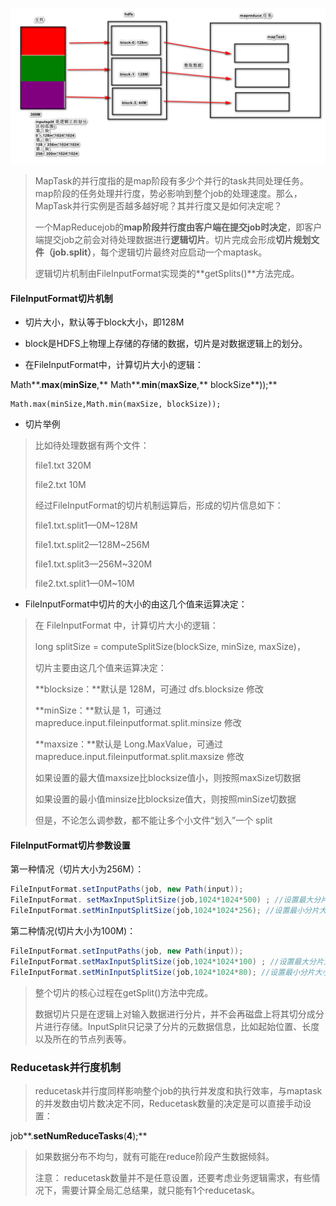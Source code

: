 ![image-20200825111925119](./assets\image-20200825111925119.png)



> MapTask的并行度指的是map阶段有多少个并行的task共同处理任务。map阶段的任务处理并行度，势必影响到整个job的处理速度。那么，MapTask并行实例是否越多越好呢？其并行度又是如何决定呢？
>
> 一个MapReducejob的**map阶段并行度由客户端在提交job时决定**，即客户端提交job之前会对待处理数据进行**逻辑切片**。切片完成会形成**切片规划文件（job.split）**，每个逻辑切片最终对应启动一个maptask。
>
> 逻辑切片机制由FileInputFormat实现类的**getSplits()**方法完成。

#### FileInputFormat切片机制

- 切片大小，默认等于block大小，即128M

- block是HDFS上物理上存储的存储的数据，切片是对数据逻辑上的划分。

- 在FileInputFormat中，计算切片大小的逻辑：

Math**.**max**(**minSize**,** Math**.**min**(**maxSize**,** blockSize**));**  

 ```
Math.max(minSize,Math.min(maxSize, blockSize));
 ```



- 切片举例

> 比如待处理数据有两个文件：
>
> file1.txt 320M
>
> file2.txt 10M	
>
> 经过FileInputFormat的切片机制运算后，形成的切片信息如下： 
>
> file1.txt.split1—0M~128M
>
> file1.txt.split2—128M~256M
>
> file1.txt.split3—256M~320M
>
> file2.txt.split1—0M~10M 

- FileInputFormat中切片的大小的由这几个值来运算决定：

> 在 FileInputFormat 中，计算切片大小的逻辑： 
>
> long splitSize = computeSplitSize(blockSize, minSize, maxSize)，
>
> 切片主要由这几个值来运算决定：
>
> **blocksize：**默认是 128M，可通过 dfs.blocksize 修改
>
> **minSize：**默认是 1，可通过 mapreduce.input.fileinputformat.split.minsize 修改
>
> **maxsize：**默认是 Long.MaxValue，可通过 mapreduce.input.fileinputformat.split.maxsize 修改
>
> 如果设置的最大值maxsize比blocksize值小，则按照maxSize切数据
>
> 如果设置的最小值minsize比blocksize值大，则按照minSize切数据
>
> 但是，不论怎么调参数，都不能让多个小文件“划入”一个 split

####  **FileInputFormat切片参数设置**

第一种情况（切片大小为256M）：

```java
FileInputFormat.setInputPaths(job, new Path(input));
FileInputFormat. setMaxInputSplitSize(job,1024*1024*500) ; //设置最大分片大小
FileInputFormat.setMinInputSplitSize(job,1024*1024*256); //设置最小分片大小
```

第二种情况(切片大小为100M)：

```java
FileInputFormat.setInputPaths(job, new Path(input));
FileInputFormat.setMaxInputSplitSize(job,1024*1024*100) ; //设置最大分片大小
FileInputFormat.setMinInputSplitSize(job,1024*1024*80); //设置最小分片大小
```

> 整个切片的核心过程在getSplit()方法中完成。
>
> 数据切片只是在逻辑上对输入数据进行分片，并不会再磁盘上将其切分成分片进行存储。InputSplit只记录了分片的元数据信息，比如起始位置、长度以及所在的节点列表等。

### **Reducetask并行度机制**

> reducetask并行度同样影响整个job的执行并发度和执行效率，与maptask的并发数由切片数决定不同，Reducetask数量的决定是可以直接手动设置：

job**.**setNumReduceTasks**(**4**);**

> 如果数据分布不均匀，就有可能在reduce阶段产生数据倾斜。
>
> 注意： reducetask数量并不是任意设置，还要考虑业务逻辑需求，有些情况下，需要计算全局汇总结果，就只能有1个reducetask。